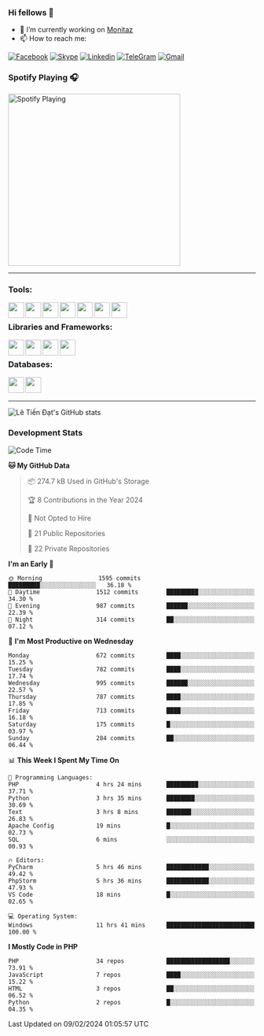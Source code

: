 ### Hi fellows 👋
- 🔭 I’m currently working on [Monitaz](https://monitaz.com/)
- 📫 How to reach me:

[![Facebook](https://img.shields.io/badge/Facebook-0000FF?logo=facebook&logoColor=white)](https://www.facebook.com/le.dat155)
[![Skype](https://img.shields.io/badge/Skype-blue?logo=skype&logoColor=white)](https://join.skype.com/invite/lr2sd8ZndbWr)
[![Linkedin](https://img.shields.io/badge/LinkedIn-0A66C2?logo=linkedin)](https://www.linkedin.com/in/ti%E1%BA%BFn-%C4%91%E1%BA%A1t-l%C3%AA-ba267a232/)
[![TeleGram](https://img.shields.io/badge/telegram-EF0EFF?logo=telegram)](https://t.me/subibi1505)
[![Gmail](https://img.shields.io/badge/Gmail-green?logo=gmail)](mailto:tiendat15599.dev@gmail.com)

### Spotify Playing 🎧
[<img src="https://tiendat-spotify.vercel.app/api/spotify" alt="Spotify Playing" width="350" />](https://open.spotify.com/user/21wi7t5t4zyugx5mgetrdo7xa)

---

### Tools:
<img align='left' height="32" width="32" src="https://upload.wikimedia.org/wikipedia/commons/thumb/c/c9/PhpStorm_Icon.svg/2048px-PhpStorm_Icon.svg.png">
<img align='left' height="32" width="32" src="https://upload.wikimedia.org/wikipedia/commons/thumb/1/1d/PyCharm_Icon.svg/1200px-PyCharm_Icon.svg.png">
<img align='left' height="32" width="32" src="https://cdn2.iconfinder.com/data/icons/pack1-baco-flurry-icons-style/512/XAMPP.png">
<img align='left' height="32" width="32" src="https://www.docker.com/wp-content/uploads/2022/03/vertical-logo-monochromatic.png">
<img align='left' height="32" width="32" src="https://www.mamp.info/images/icons/mamp-pro.png">
<img align='left' height="32" width="32" src="https://www.puttygen.com/wp-content/uploads/2019/05/Termius.png">
<img align='left' height="32" width="32" src="https://1475031.s21i.faiusr.com/4/1/ABUIABAEGAAg3dWc8AUoq7a8hAIwgAg4gAg.png">
<br>

### Libraries and Frameworks:
<img align='left' height="32" width="32" src="https://i0.wp.com/phocode.com/wp-content/uploads/2019/11/scrapyLogo.png?fit=300%2C300&ssl=1&w=640">
<img align='left' height="32" width="32" src="https://upload.wikimedia.org/wikipedia/commons/thumb/9/9a/Laravel.svg/985px-Laravel.svg.png">
<img align='left' height="32" width="32" src="https://cdn.worldvectorlogo.com/logos/codeigniter.svg">
<img align='left' height="32" width="32" src="https://upload.wikimedia.org/wikipedia/commons/thumb/e/ea/Zend-framework.svg/2560px-Zend-framework.svg.png">
<br>

### Databases:
<img align='left' height="32" width="32" src="https://download.logo.wine/logo/MySQL/MySQL-Logo.wine.png">
<img align='left' height="32" width="32" src="https://seeklogo.com/images/E/elasticsearch-logo-C75C4578EC-seeklogo.com.png">

<br>
<br>

---
![Lê Tiến Đạt's GitHub stats](https://github-readme-stats.vercel.app/api?username=tiendat15599&show_icons=true&count_private=true&theme=tokyonight)
### Development Stats


<!--START_SECTION:waka-->
![Code Time](http://img.shields.io/badge/Code%20Time-951%20hrs%2045%20mins-blue)

**🐱 My GitHub Data** 

> 📦 274.7 kB Used in GitHub's Storage 
 > 
> 🏆 8 Contributions in the Year 2024
 > 
> 🚫 Not Opted to Hire
 > 
> 📜 21 Public Repositories 
 > 
> 🔑 22 Private Repositories 
 > 
**I'm an Early 🐤** 

```text
🌞 Morning                1595 commits        █████████░░░░░░░░░░░░░░░░   36.18 % 
🌆 Daytime                1512 commits        █████████░░░░░░░░░░░░░░░░   34.30 % 
🌃 Evening                987 commits         ██████░░░░░░░░░░░░░░░░░░░   22.39 % 
🌙 Night                  314 commits         ██░░░░░░░░░░░░░░░░░░░░░░░   07.12 % 
```
📅 **I'm Most Productive on Wednesday** 

```text
Monday                   672 commits         ████░░░░░░░░░░░░░░░░░░░░░   15.25 % 
Tuesday                  782 commits         ████░░░░░░░░░░░░░░░░░░░░░   17.74 % 
Wednesday                995 commits         ██████░░░░░░░░░░░░░░░░░░░   22.57 % 
Thursday                 787 commits         ████░░░░░░░░░░░░░░░░░░░░░   17.85 % 
Friday                   713 commits         ████░░░░░░░░░░░░░░░░░░░░░   16.18 % 
Saturday                 175 commits         █░░░░░░░░░░░░░░░░░░░░░░░░   03.97 % 
Sunday                   284 commits         ██░░░░░░░░░░░░░░░░░░░░░░░   06.44 % 
```


📊 **This Week I Spent My Time On** 

```text
💬 Programming Languages: 
PHP                      4 hrs 24 mins       █████████░░░░░░░░░░░░░░░░   37.71 % 
Python                   3 hrs 35 mins       ████████░░░░░░░░░░░░░░░░░   30.69 % 
Text                     3 hrs 8 mins        ███████░░░░░░░░░░░░░░░░░░   26.83 % 
Apache Config            19 mins             █░░░░░░░░░░░░░░░░░░░░░░░░   02.73 % 
SQL                      6 mins              ░░░░░░░░░░░░░░░░░░░░░░░░░   00.93 % 

🔥 Editors: 
PyCharm                  5 hrs 46 mins       ████████████░░░░░░░░░░░░░   49.42 % 
PhpStorm                 5 hrs 36 mins       ████████████░░░░░░░░░░░░░   47.93 % 
VS Code                  18 mins             █░░░░░░░░░░░░░░░░░░░░░░░░   02.65 % 

💻 Operating System: 
Windows                  11 hrs 41 mins      █████████████████████████   100.00 % 
```

**I Mostly Code in PHP** 

```text
PHP                      34 repos            ██████████████████░░░░░░░   73.91 % 
JavaScript               7 repos             ████░░░░░░░░░░░░░░░░░░░░░   15.22 % 
HTML                     3 repos             ██░░░░░░░░░░░░░░░░░░░░░░░   06.52 % 
Python                   2 repos             █░░░░░░░░░░░░░░░░░░░░░░░░   04.35 % 
```




 Last Updated on 09/02/2024 01:05:57 UTC
<!--END_SECTION:waka-->
